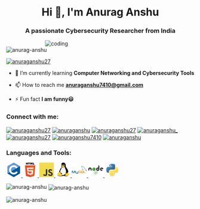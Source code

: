 <h1 align="center">Hi 👋, I'm Anurag Anshu</h1>
<h3 align="center">A passionate Cybersecurity Researcher from India</h3>

<img align="right" alt="coding" width="400" src="https://user-images.githubusercontent.com/55389276/140866485-8fb1c876-9a8f-4d6a-98dc-08c4981eaf70.gif">

<p align="left"> <img src="https://komarev.com/ghpvc/?username=anurag-anshu&label=Profile%20views&color=0e75b6&style=flat" alt="anurag-anshu" /> </p>

<p align="left"> <a href="https://twitter.com/anuraganshu27" target="blank"><img src="https://img.shields.io/twitter/follow/anuraganshu27?logo=twitter&style=for-the-badge" alt="anuraganshu27" /></a> </p>

- 🌱 I’m currently learning **Computer Networking and Cybersecurity Tools**

- 📫 How to reach me **anuraganshu7410@gmail.com**

- ⚡ Fun fact **I am funny😃**

<h3 align="left">Connect with me:</h3>
<p align="left">
<a href="https://twitter.com/anuraganshu27" target="blank"><img align="center" src="https://raw.githubusercontent.com/rahuldkjain/github-profile-readme-generator/master/src/images/icons/Social/twitter.svg" alt="anuraganshu27" height="30" width="40" /></a>
<a href="https://linkedin.com/in/anuraganshu" target="blank"><img align="center" src="https://raw.githubusercontent.com/rahuldkjain/github-profile-readme-generator/master/src/images/icons/Social/linked-in-alt.svg" alt="anuraganshu" height="30" width="40" /></a>
<a href="https://fb.com/anuraganshu27" target="blank"><img align="center" src="https://raw.githubusercontent.com/rahuldkjain/github-profile-readme-generator/master/src/images/icons/Social/facebook.svg" alt="anuraganshu27" height="30" width="40" /></a>
<a href="https://instagram.com/anuraganshu_" target="blank"><img align="center" src="https://raw.githubusercontent.com/rahuldkjain/github-profile-readme-generator/master/src/images/icons/Social/instagram.svg" alt="anuraganshu_" height="30" width="40" /></a>
<a href="https://www.youtube.com/c/anuraganshu27" target="blank"><img align="center" src="https://raw.githubusercontent.com/rahuldkjain/github-profile-readme-generator/master/src/images/icons/Social/youtube.svg" alt="anuraganshu27" height="30" width="40" /></a>
<a href="https://www.hackerrank.com/anuraganshu7410" target="blank"><img align="center" src="https://raw.githubusercontent.com/rahuldkjain/github-profile-readme-generator/master/src/images/icons/Social/hackerrank.svg" alt="anuraganshu7410" height="30" width="40" /></a>
<a href="https://www.leetcode.com/anuraganshu" target="blank"><img align="center" src="https://raw.githubusercontent.com/rahuldkjain/github-profile-readme-generator/master/src/images/icons/Social/leet-code.svg" alt="anuraganshu" height="30" width="40" /></a>
</p>

<h3 align="left">Languages and Tools:</h3>
<p align="left"> <a href="https://www.cprogramming.com/" target="_blank" rel="noreferrer"> <img src="https://raw.githubusercontent.com/devicons/devicon/master/icons/c/c-original.svg" alt="c" width="40" height="40"/> </a> <a href="https://www.w3.org/html/" target="_blank" rel="noreferrer"> <img src="https://raw.githubusercontent.com/devicons/devicon/master/icons/html5/html5-original-wordmark.svg" alt="html5" width="40" height="40"/> </a> <a href="https://developer.mozilla.org/en-US/docs/Web/JavaScript" target="_blank" rel="noreferrer"> <img src="https://raw.githubusercontent.com/devicons/devicon/master/icons/javascript/javascript-original.svg" alt="javascript" width="40" height="40"/> </a> <a href="https://www.linux.org/" target="_blank" rel="noreferrer"> <img src="https://raw.githubusercontent.com/devicons/devicon/master/icons/linux/linux-original.svg" alt="linux" width="40" height="40"/> </a> <a href="https://www.mysql.com/" target="_blank" rel="noreferrer"> <img src="https://raw.githubusercontent.com/devicons/devicon/master/icons/mysql/mysql-original-wordmark.svg" alt="mysql" width="40" height="40"/> </a> <a href="https://nodejs.org" target="_blank" rel="noreferrer"> <img src="https://raw.githubusercontent.com/devicons/devicon/master/icons/nodejs/nodejs-original-wordmark.svg" alt="nodejs" width="40" height="40"/> </a> <a href="https://www.python.org" target="_blank" rel="noreferrer"> <img src="https://raw.githubusercontent.com/devicons/devicon/master/icons/python/python-original.svg" alt="python" width="40" height="40"/> </a> </p>

<p><img align="left" src="https://github-readme-stats.vercel.app/api/top-langs?username=anurag-anshu&show_icons=true&locale=en&layout=compact" alt="anurag-anshu" /></p>

<p>&nbsp;<img align="center" src="https://github-readme-stats.vercel.app/api?username=anurag-anshu&show_icons=true&locale=en" alt="anurag-anshu" /></p>

<p><img align="center" src="https://github-readme-streak-stats.herokuapp.com/?user=anurag-anshu&" alt="anurag-anshu" /></p>
